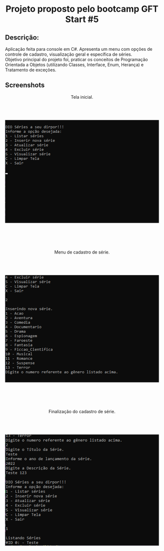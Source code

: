 <body>
    <h1 align="center">Projeto proposto pelo bootcamp GFT Start #5</h1>
    <h2>Descrição:</h2>
    <p>Aplicação feita para console em C#. Apresenta um menu com opções de controle de cadastro, visualização geral e específica de séries. <br>
    Objetivo principal do projeto foi, praticar os conceitos de Programação Orientada a Objetos (utilizando Classes, Interface, Enum, Herança) e Tratamento de exceções. </p>
    <h2>Screenshots</h2>
    <div align="center">
    <figcaption>Tela inicial.</figcaption> <br>
    <figure style="vertical-align:middle;margin:50px 0px;"><img src="Screenshot/Screenshot1.png" alt="Imagem 1"  ></figure>
        <br><br>
        <figcaption>Menu de cadastro de série.</figcaption><br>
    <figure style="vertical-align:middle;margin:50px 0px;"><img src="Screenshot/Screenshot2.png" alt="Imagem 2"  ></figure>
        <br><br>
        <figcaption>Finalização do cadastro de série.</figcaption><br>
    <figure style="vertical-align:middle;margin:50px 0px;"><img src="Screenshot/Screenshot3.png" alt="Imagem 1"  > </figure>
</div>
</body>
